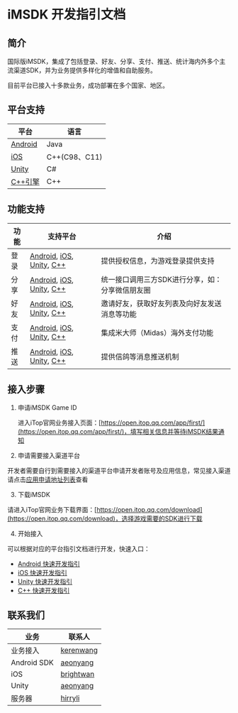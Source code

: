 
# iMSDK 开发指引文档

## 简介

国际版iMSDK，集成了包括登录、好友、分享、支付、推送、统计海内外多个主流渠道SDK，并为业务提供多样化的增值和自助服务。 

目前平台已接入十多款业务，成功部署在多个国家、地区。

## 平台支持

| 平台 | 语言 |
| -- | -- |
| [Android](Android/README.md) | Java |
| [iOS](iOS/README.md) | C++(C98、C11) |
| [Unity](Unity/README.md) | C# |
| [C++引擎](Cpp/README.md) | C++ |

## 功能支持

| 功能 | 支持平台 | 介绍 |
| -- | -- | -- |
| 登录 | [Android](Android/Module/Push.md), [iOS](iOS/Module/Push.md), [Unity](Unity/Module/Push.md), [C++](Cpp/Module/Push.md) | 提供授权信息，为游戏登录提供支持 |
| 分享 | [Android](Android/Module/Push.md), [iOS](iOS/Module/Push.md), [Unity](Unity/Module/Push.md), [C++](Cpp/Module/Push.md) |统一接口调用三方SDK进行分享，如：分享微信朋友圈 |
| 好友 | [Android](Android/Module/Push.md), [iOS](iOS/Module/Push.md), [Unity](Unity/Module/Push.md), [C++](Cpp/Module/Push.md) |邀请好友，获取好友列表及向好友发送消息等功能 |
| 支付 | [Android](Android/Module/Push.md), [iOS](iOS/Module/Push.md), [Unity](Unity/Module/Push.md), [C++](Cpp/Module/Push.md) |集成米大师（Midas）海外支付功能 |
| 推送 | [Android](Android/Module/Push.md), [iOS](iOS/Module/Push.md), [Unity](Unity/Module/Push.md), [C++](Cpp/Module/Push.md) |提供信鸽等消息推送机制

## 接入步骤

1. 申请iMSDK Game ID
   
   进入iTop官网业务接入页面：[https://open.itop.qq.com/app/first/](https://open.itop.qq.com/app/first/)，填写相关信息并等待iMSDK结果通知
   
2. 申请需要接入渠道平台

  开发者需要自行到需要接入的渠道平台申请开发者账号及应用信息，常见接入渠道请点击[应用申请地址列表](Pre/ChannelLink.md)查看

3. 下载iMSDK

  请进入iTop官网业务下载界面：[https://open.itop.qq.com/download](https://open.itop.qq.com/download)，选择游戏需要的SDK进行下载

4. 开始接入

  可以根据对应的平台指引文档进行开发，快速入口：
  
  * [Android 快速开发指引](Android/quickstart.md)
  * [iOS 快速开发指引](iOS/quickstart.md)
  * [Unity 快速开发指引](Unity/quickstart.md)
  * [C++ 快速开发指引](Cpp/quickstart.md)

## 联系我们

| 业务 | 联系人 |
| -- | -- |
| 业务接入 | [kerenwang](kerenwang@tencent.com) |
| Android SDK | [aeonyang](aeonyang@tencent.com) |
| iOS | [brightwan](brightwan@tencent.com) |
| Unity | [aeonyang](aeonyang@tencent.com) |
| 服务器 | [hirryli](hirryli@tencent.com) |









